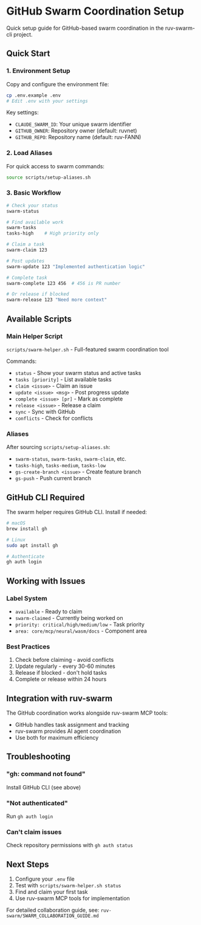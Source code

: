 # GitHub Swarm Coordination Setup

Quick setup guide for GitHub-based swarm coordination in the ruv-swarm-cli project.

## Quick Start

### 1. Environment Setup

Copy and configure the environment file:
```bash
cp .env.example .env
# Edit .env with your settings
```

Key settings:
- `CLAUDE_SWARM_ID`: Your unique swarm identifier
- `GITHUB_OWNER`: Repository owner (default: ruvnet)
- `GITHUB_REPO`: Repository name (default: ruv-FANN)

### 2. Load Aliases

For quick access to swarm commands:
```bash
source scripts/setup-aliases.sh
```

### 3. Basic Workflow

```bash
# Check your status
swarm-status

# Find available work
swarm-tasks
tasks-high    # High priority only

# Claim a task
swarm-claim 123

# Post updates
swarm-update 123 "Implemented authentication logic"

# Complete task
swarm-complete 123 456  # 456 is PR number

# Or release if blocked
swarm-release 123 "Need more context"
```

## Available Scripts

### Main Helper Script
`scripts/swarm-helper.sh` - Full-featured swarm coordination tool

Commands:
- `status` - Show your swarm status and active tasks
- `tasks [priority]` - List available tasks
- `claim <issue>` - Claim an issue
- `update <issue> <msg>` - Post progress update
- `complete <issue> [pr]` - Mark as complete
- `release <issue>` - Release a claim
- `sync` - Sync with GitHub
- `conflicts` - Check for conflicts

### Aliases
After sourcing `scripts/setup-aliases.sh`:
- `swarm-status`, `swarm-tasks`, `swarm-claim`, etc.
- `tasks-high`, `tasks-medium`, `tasks-low`
- `gs-create-branch <issue>` - Create feature branch
- `gs-push` - Push current branch

## GitHub CLI Required

The swarm helper requires GitHub CLI. Install if needed:
```bash
# macOS
brew install gh

# Linux
sudo apt install gh

# Authenticate
gh auth login
```

## Working with Issues

### Label System
- `available` - Ready to claim
- `swarm-claimed` - Currently being worked on
- `priority: critical/high/medium/low` - Task priority
- `area: core/mcp/neural/wasm/docs` - Component area

### Best Practices
1. Check before claiming - avoid conflicts
2. Update regularly - every 30-60 minutes
3. Release if blocked - don't hold tasks
4. Complete or release within 24 hours

## Integration with ruv-swarm

The GitHub coordination works alongside ruv-swarm MCP tools:
- GitHub handles task assignment and tracking
- ruv-swarm provides AI agent coordination
- Use both for maximum efficiency

## Troubleshooting

### "gh: command not found"
Install GitHub CLI (see above)

### "Not authenticated"
Run `gh auth login`

### Can't claim issues
Check repository permissions with `gh auth status`

## Next Steps

1. Configure your `.env` file
2. Test with `scripts/swarm-helper.sh status`
3. Find and claim your first task
4. Use ruv-swarm MCP tools for implementation

For detailed collaboration guide, see:
`ruv-swarm/SWARM_COLLABORATION_GUIDE.md`